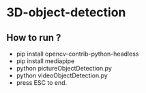# 3D-object-detection
## How to run ? 
- pip install opencv-contrib-python-headless
- pip install mediapipe
- python pictureObjectDetection.py
- python videoObjectDetection.py
- press ESC to end.

